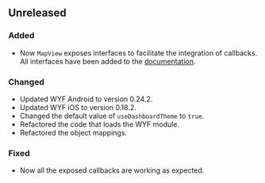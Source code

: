 ## Unreleased

### Added
- Now `MapView` exposes interfaces to facilitate the integration of callbacks. All interfaces have been added to the [documentation](./README.md).

### Changed
- Updated WYF Android to version 0.24.2.
- Updated WYF iOS to version 0.18.2.
- Changed the default value of `useDashboardTheme` to `true`.
- Refactored the code that loads the WYF module.
- Refactored the object mappings.

### Fixed
- Now all the exposed callbacks are working as expected.

